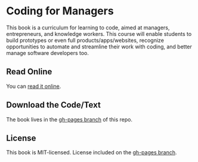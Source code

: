# Coding for Managers
This book is a curriculum for learning to code, aimed at managers, entrepreneurs, and knowledge workers. This course will enable students to build prototypes or even full products/apps/websites, recognize opportunities to automate and streamline their work with coding, and better manage software developers too.

## Read Online
You can [read it online](http://andrewljohnson.github.io/coding-for-managers/).

## Download the Code/Text

The book lives in the [gh-pages branch](https://github.com/andrewljohnson/coding-for-managers/tree/gh-pages) of this repo.

## License

This book is MIT-licensed. License included on the [gh-pages branch](https://github.com/andrewljohnson/coding-for-managers/tree/gh-pages).

